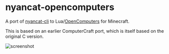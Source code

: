 # nyancat-opencomputers

A port of [nyancat-cli](https://github.com/klange/nyancat) to Lua/[OpenComputers](http://ocdoc.cil.li/) for Minecraft.

This is based on an earlier ComputerCraft port, which is itself based on the original C version.

![screenshot](http://i.imgur.com/e4OimWJ.png)
